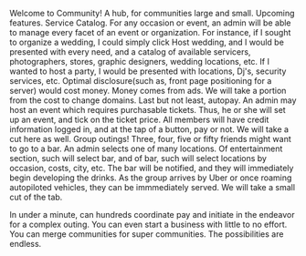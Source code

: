 Welcome to Community!
A hub, for communities large and small. 
Upcoming features. 
Service Catalog. For any occasion or event, an admin will be able to manage every facet of an event or organization. For instance, if I sought to organize a wedding, I could simply click Host wedding, and I would be presented
with every need, and a catalog of available servicers, photographers, stores, graphic designers, wedding locations, etc. 
If I wanted to host a party, I would be presented with locations, Dj's, security services, etc. 
Optimal disclosure(such as, front page positioning for a server) would cost money. 
Money comes from ads. 
We will take a portion from the cost to change domains. 
Last but not least, autopay. 
An admin may host an event which requires purchasable tickets. Thus, he or she will set up an event, and tick on the ticket price. All members will have credit information logged in, and at the tap of a button, 
pay or not. We will take a cut here as well. 
Group outings!
Three, four, five or fifty friends might want to go to a bar. An admin selects one of many locations. Of entertainment section, such will select bar, and of bar, such will select locations by 
occasion, costs, city, etc. The bar will be notified, and they will immediately begin developing the drinks. As the group arrives by Uber or once roaming autopiloted vehicles, they can be immmediately served.
We will take a small cut of the tab. 

In under a minute, can hundreds coordinate pay and initiate in the endeavor for a complex outing. 
You can even start a business with little to no effort.
You can merge communities for super communities. 
The possibilities are endless. 
